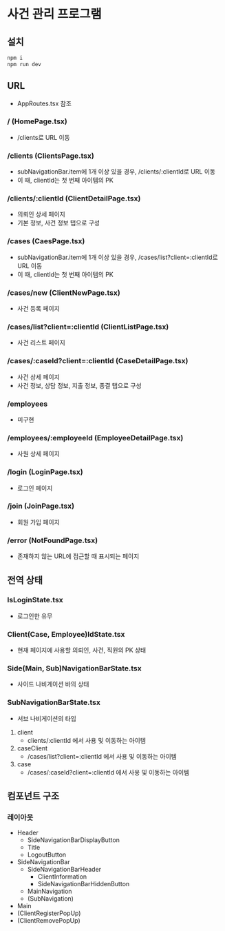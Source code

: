 # 사건 관리 프로그램

## 설치

```bash
npm i
npm run dev
```

## URL

- AppRoutes.tsx 참조

### / (HomePage.tsx)

- /clients로 URL 이동

### /clients (ClientsPage.tsx)

- subNavigationBar.item에 1개 이상 있을 경우, /clients/:clientId로 URL 이동
- 이 때, clientId는 첫 번째 아이템의 PK

### /clients/:clientId (ClientDetailPage.tsx)

- 의뢰인 상세 페이지
- 기본 정보, 사건 정보 탭으로 구성

### /cases (CaesPage.tsx)

- subNavigationBar.item에 1개 이상 있을 경우, /cases/list?client=:clientId로 URL 이동
- 이 때, clientId는 첫 번째 아이템의 PK

### /cases/new (ClientNewPage.tsx)

- 사건 등록 페이지

### /cases/list?client=:clientId (ClientListPage.tsx)

- 사건 리스트 페이지

### /cases/:caseId?client=:clientId (CaseDetailPage.tsx)

- 사건 상세 페이지
- 사건 정보, 상담 정보, 지출 정보, 종결 탭으로 구성

### /employees

- 미구현

### /employees/:employeeId (EmployeeDetailPage.tsx)

- 사원 상세 페이지

### /login (LoginPage.tsx)

- 로그인 페이지

### /join (JoinPage.tsx)

- 회원 가입 페이지

### /error (NotFoundPage.tsx)

- 존재하지 않는 URL에 접근할 때 표시되는 페이지

## 전역 상태

### IsLoginState.tsx

- 로그인한 유무

### Client(Case, Employee)IdState.tsx

- 현재 페이지에 사용할 의뢰인, 사건, 직원의 PK 상태

### Side(Main, Sub)NavigationBarState.tsx

- 사이드 나비게이션 바의 상태

### SubNavigationBarState.tsx

- 서브 나비게이션의 타입

1. client
   - clients/:clientId 에서 사용 및 이동하는 아이템
2. caseClient
   - /cases/list?client=:clientId 에서 사용 및 이동하는 아이템
3. case
   - /cases/:caseId?client=:clientId 에서 사용 및 이동하는 아이템

## 컴포넌트 구조

### 레이아웃

- Header
  - SideNavigationBarDisplayButton
  - Title
  - LogoutButton
- SideNavigationBar
  - SideNavigationBarHeader
    - ClientInformation
    - SideNavigationBarHiddenButton
  - MainNavigation
  - (SubNavigation)
- Main
- (ClientRegisterPopUp)
- (ClientRemovePopUp)
